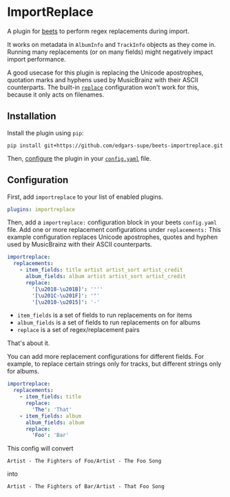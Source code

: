 # ImportReplace

A plugin for [beets](https://github.com/beetbox/beets) to perform regex
replacements during import.

It works on metadata in `AlbumInfo` and `TrackInfo` objects as they come in.
Running many replacements (or on many fields) might negatively impact import
performance.

A good usecase for this plugin is replacing the Unicode apostrophes, quotation
marks and hyphens used by MusicBrainz with their ASCII counterparts. The
built-in [`replace`](https://beets.readthedocs.io/en/stable/reference/config.html#replace)
configuration won't work for this, because it only acts on filenames.

## Installation

Install the plugin using `pip`:

```shell
pip install git+https://github.com/edgars-supe/beets-importreplace.git
```

Then, [configure](#configuration) the plugin in your
[`config.yaml`](https://beets.readthedocs.io/en/latest/plugins/index.html) file.

## Configuration

First, add `importreplace` to your list of enabled plugins.

```yaml
plugins: importreplace
```

Then, add a `importreplace:` configuration block in your beets `config.yaml`
file. Add one or more replacement configurations under `replacements:` This
example configuration replaces Unicode apostrophes, quotes and hyphen used by
MusicBrainz with their ASCII counterparts.

```yaml
importreplace:
  replacements:
    - item_fields: title artist artist_sort artist_credit
      album_fields: album artist artist_sort artist_credit
      replace:
        '[\u2018-\u201B]': ''''
        '[\u201C-\u201F]': '"'
        '[\u2010-\u2015]': '-'
```

* `item_fields` is a set of fields to run replacements on for items
* `album_fields` is a set of fields to run replacements on for albums
* `replace` is a set of regex/replacement pairs

That's about it.

You can add more replacement configurations for different fields. For example,
to replace certain strings only for tracks, but different strings only for
albums.

```yaml
importreplace:
  replacements:
    - item_fields: title
      replace:
        'The': 'That'
    - item_fields: album
      album_fields: album
      replace:
        'Foo': 'Bar'
```

This config will convert

```
Artist - The Fighters of Foo/Artist - The Foo Song
```

into

```
Artist - The Fighters of Bar/Artist - That Foo Song
```
